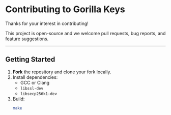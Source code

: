 # Contributing to Gorilla Keys

Thanks for your interest in contributing! 

This project is open-source and we welcome pull requests, bug reports, and feature suggestions.

---

## Getting Started

1. **Fork** the repository and clone your fork locally.
2. Install dependencies:
   - GCC or Clang
   - `libssl-dev`
   - `libsecp256k1-dev`
3. Build:
   ```bash
   make
